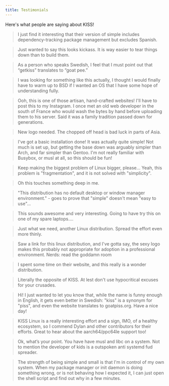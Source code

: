 ```yaml
---
title: Testimonials
---
```


Here's what people are saying about KISS!

> I just find it interesting that their version of simple includes dependency-tracking package management but excludes Spanish.

> Just wanted to say this looks kickass. It is way easier to tear things down than to build them.

> As a person who speaks Swedish, I feel that I must point out that “getkiss” translates to “goat pee.”

> I was looking for something like this actually, I thought I would finally have to warm up to BSD if I wanted an OS that I have some hope of understanding fully.

> Ooh, this is one of those artisan, hand-crafted websites! I'll have to post this to my Instagram. I once met an old web developer in the south of France who would wash the bytes by hand before uploading them to his server. Said it was a family tradition passed down for generations.

> New logo needed. The chopped off head is bad luck in parts of Asia.

> I've got a basic installation done! It was actually quite simple! Not much is set up, but getting the base down was arguably simpler than Arch, and far simpler than Gentoo. I'm not really familiar with Busybox, or musl at all, so this should be fun!

> Keep making the biggest problem of Linux bigger, please... Yeah, this problem is "fragmentation", and it is not solved with "simplicity".

> Oh this touches something deep in me.

> "This distribution has no default desktop or window manager environment." - goes to prove that "simple" doesn't mean "easy to use"...

> This sounds awesome and very interesting. Going to have try this on one of my spare laptops....

> Just what we need, another Linux distribution. Spread the effort even more thinly.

> Saw a link for this linux distribution, and I've gotta say, the sexy logo makes this probably not appropriate for adoption in a professional environment. Nerds: read the goddamn room

> I spent some time on their website, and this really is a wonder distribution.

> Literally the opposite of KISS. At lest don't use hypocritical excuses for your crusades.

> Hi! I just wanted to let you know that, while the name is funny enough in English, it gets even better in Swedish: "kiss" is a synonym for "piss", and even the website translates to goatpiss.org. Have a nice day!

> KISS Linux is a really interesting effort and a sign, IMO, of a healthy ecosystem, so I commend Dylan and other contributors for their efforts. Great to hear about the aarch64/ppc64le support too!

> Ok, what’s your point. You have have musl and libc on a system. Not to mention the developer of kids is a outspoken anti systemd fud spreader.

> The strength of being simple and small is that I'm in control of my own system. When my package manager or init daemon is doing something wrong, or is not behaving how I expected it, I can just open the shell script and find out why in a few minutes.

